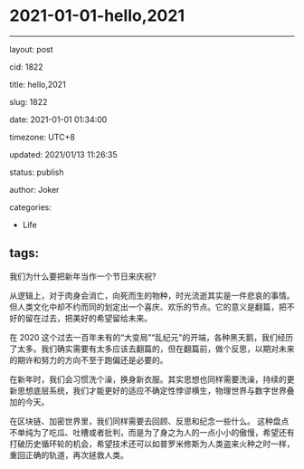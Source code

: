 # 2021-01-01-hello,2021
---
layout: post

cid: 1822

title: hello,2021

slug: 1822

date: 2021-01-01 01:34:00

timezone: UTC+8

updated: 2021/01/13 11:26:35

status: publish

author: Joker

categories:
  - Life

tags:
---

我们为什么要把新年当作一个节日来庆祝?

从逻辑上，对于肉身会消亡，向死而生的物种，时光流逝其实是一件悲哀的事情。但人类文化中却不约而同的划定出一个喜庆、欢乐的节点。它的意义是翻篇，把不好的留在过去，把美好的希望留给未来。

在 2020 这个过去一百年未有的“大变局”“乱纪元"的开端，各种黑天鹅，我们经历了太多。我们确实需要有太多应该去翻篇的，但在翻篇前，做个反思，以期对未来的期许和努力的方向不至于跑偏还是必要的。

在新年时，我们会习惯洗个澡，换身新衣服。其实思想也同样需要洗澡，持续的更新思想底层系统，我们才能更好的适应不确定性悖谬横生，物理世界与数字世界叠加的今天。

在区块链、加密世界里，我们同样需要去回顾、反思和纪念一些什么。 这种盘点不单纯为了吃瓜、吐槽或者批判，而是为了身之为人的一点小小的傲慢，希望还有打破历史循环轮的机会，希望技术还可以如普罗米修斯为人类盗来火种之时一样，重回正确的轨道，再次拯救人类。
